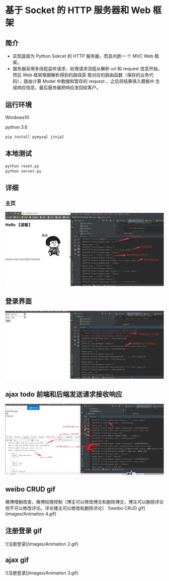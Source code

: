 
基于 Socket 的 HTTP 服务器和 Web 框架
=====================

## 简介

- 实现底层为 Python Sokcet 的 HTTP 服务器，而且内嵌一
个 MVC Web 框架。
- 服务器采用多线程监听请求，处理请求流程从解析 url 和
request 信息开始，然后 Web 框架根据解析得到的路径获
取对应的路由函数（保存的业务代码），路由计算
Model 中数据和暂存的 request ，之后将结果填入模板中
生成响应信息，最后服务器把响应发回给客户。

## 运行环境

Windows10

python 3.6

```
pip install pymysql jinja2
```
## 本地测试

```
python reset.py
python server.py
```

## 详细
### 主页
![主页](images/主页.png)

## 登录界面
![登录界面](images/登录界面.png)

## ajax todo 前端和后端发送请求接收响应
![ajax](images/ajax.jpg)

## weibo CRUD gif
微博增删改查，微博权限控制（博主可以修改博文和删除博文，博主可以删除评论但不可以修改评论。评论楼主可以修改和删除评论）
![weibo CRUD gif](images/Animation 4.gif)

## 注册登录 gif
![注册登录](images/Animation 2.gif)

## ajax gif
![注册登录](images/Animation 3.gif)

